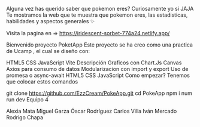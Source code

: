 Alguna vez has querido saber que pokemon eres? Curiosamente yo si JAJA Te mostramos la web que te muestra que pokemon eres, las estadisticas, habilidades y aspectos generales ✨

Visita la pagina en => https://iridescent-sorbet-774a24.netlify.app/

Bienvenido proyecto PoketApp
Este proyecto se ha creo como una practica de Ucamp , el cual se diseño con:

HTML5
CSS
JavaScript
Vite
Descripción
Graficos con Chart.Js
Canvas
Axios para consumo de datos
Modularizacion con import y export
Uso de promesa o async-await
HTML5
CSS
JavaScript
Como empezar?
Tenemos que colocar estos comandos

git clone https://github.com/EzzCream/PokeApp.git
cd PokeApp
npm i
num run dev
Equipo 4

Alexia Mata
Miguel Garza
Óscar Rodríguez
Carlos Villa
Iván Mercado
Rodrigo Chapa
